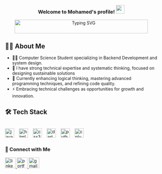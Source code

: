 <h3 align="center">
  Welcome to Mohamed's profile!
  <img src="https://media.giphy.com/media/hvRJCLFzcasrR4ia7z/giphy.gif" width="28">
</h3>

<p align="center">
  <a href="https://github.com/DenverCoder1/readme-typing-svg">
    <img align="center" src="https://readme-typing-svg.herokuapp.com?font=Autour+One&duration=4500&pause=1000&color=06B6D4&width=435&lines=Computer Science Student;Back-End+Developer;Tech+Enthusiast" alt="Typing SVG" width="440" height="45">
  </a>
</p>



## 👨‍💻 About Me

- 👨‍💻 Computer Science Student specializing in Backend Development and system design.
- 🚀 I have strong technical expertise and systematic thinking, focused on designing sustainable solutions
- 🌱 Currently enhancing logical thinking, mastering advanced programming techniques, and refining code quality.
- ⚡ Embracing technical challenges as opportunities for growth and innovation.

## 🛠 Tech Stack
<br>

<div style="display: flex; align-items: center; gap: 2px;">
  <!-- JavaScript -->
  <img src="https://cdn.jsdelivr.net/gh/devicons/devicon/icons/javascript/javascript-original.svg" height="30" alt="javascript logo" />
  <img width="12" />

  <!-- HTML -->
  <img src="https://cdn.jsdelivr.net/gh/devicons/devicon/icons/html5/html5-original.svg" height="30" alt="html5 logo" />
  <img width="12" />

  <!-- CSS -->
  <img src="https://cdn.jsdelivr.net/gh/devicons/devicon/icons/css3/css3-original.svg" height="30" alt="css3 logo" />
  <img width="12" />

  <!-- Dart -->
  <img src="https://cdn.jsdelivr.net/gh/devicons/devicon/icons/dart/dart-original.svg" height="30" alt="dart logo" />
  <img width="12" />

  <!-- Python -->
  <img src="https://cdn.jsdelivr.net/gh/devicons/devicon/icons/python/python-original.svg" height="30" alt="python logo" />
  <img width="12" />

  <!-- C++ -->
  <img src="https://cdn.jsdelivr.net/gh/devicons/devicon/icons/cplusplus/cplusplus-original.svg" height="30" alt="cplusplus logo" />
</div>


##
### 🤝 Connect with Me

<div align="left">
  <a href="https://www.linkedin.com/in/mohamed-esam-234b482a2/" target="_blank">
    <img src="https://img.shields.io/static/v1?message=LinkedIn&logo=linkedin&label=&color=0077B5&logoColor=white&labelColor=&style=for-the-badge" height="35" alt="linkedin logo"  />
  </a>
  <a href="https://memo-portofoli.netlify.app/" target="_blank">
    <img src="https://img.shields.io/static/v1?message=Portfolio&logo=firefox&label=&color=000000&logoColor=white&labelColor=&style=for-the-badge" height="35" alt="portfolio logo"  />
  </a>
  <a href="mailto:mesam7849@gmail.com">
    <img src="https://img.shields.io/static/v1?message=Gmail&logo=gmail&label=&color=D14836&logoColor=white&labelColor=&style=for-the-badge" height="35" alt="gmail logo"  />
  </a>
</div>

